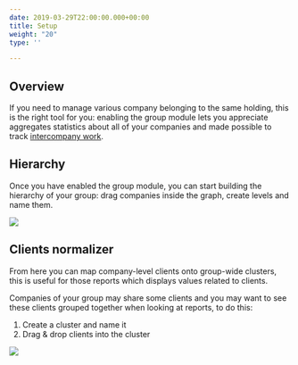 ```yaml
---
date: 2019-03-29T22:00:00.000+00:00
title: Setup
weight: "20"
type: ''

---
```

## Overview

If you need to manage various company belonging to the same holding, this is the right tool for you: enabling the group module lets you appreciate aggregates statistics about all of your companies and made possible to track [intercompany work](/budget/index/#make-a-task-intercompany).

## Hierarchy

Once you have enabled the group module, you can start building the hierarchy of your group: drag companies inside the graph, create levels and name them.

![](/uploads/group.png)

## Clients normalizer

From here you can map company-level clients onto group-wide clusters, this is useful for those reports which displays values related to clients.

Companies of your group may share some clients and you may want to see these clients grouped together when looking at reports, to do this:

1.	Create a cluster and name it
2.	Drag & drop clients into the cluster	 

![](/uploads/clients-normalizer.png)